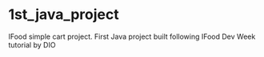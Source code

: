 # 1st_java_project
IFood simple cart project. First Java project built following IFood Dev Week tutorial by DIO
